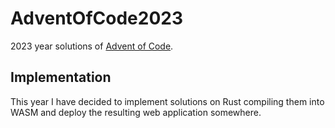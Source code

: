 # AdventOfCode2023
2023 year solutions of [Advent of Code](https://adventofcode.com/2023).

## Implementation
This year I have decided to implement solutions on Rust compiling them into WASM and deploy the resulting web application somewhere.
